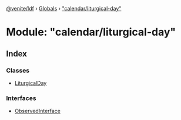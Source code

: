[@venite/ldf](../README.md) › [Globals](../globals.md) › ["calendar/liturgical-day"](_calendar_liturgical_day_.md)

# Module: "calendar/liturgical-day"

## Index

### Classes

* [LiturgicalDay](../classes/_calendar_liturgical_day_.liturgicalday.md)

### Interfaces

* [ObservedInterface](../interfaces/_calendar_liturgical_day_.observedinterface.md)
